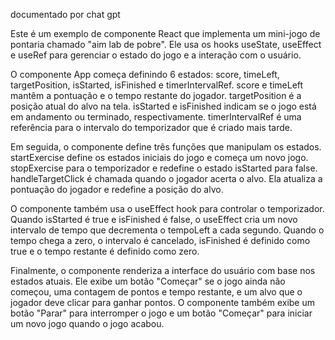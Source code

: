 documentado por chat gpt

Este é um exemplo de componente React que implementa um mini-jogo de pontaria chamado "aim lab de pobre". Ele usa os hooks useState, useEffect e useRef para gerenciar o estado do jogo e a interação com o usuário.

O componente App começa definindo 6 estados: score, timeLeft, targetPosition, isStarted, isFinished e timerIntervalRef. score e timeLeft mantêm a pontuação e o tempo restante do jogador. targetPosition é a posição atual do alvo na tela. isStarted e isFinished indicam se o jogo está em andamento ou terminado, respectivamente. timerIntervalRef é uma referência para o intervalo do temporizador que é criado mais tarde.

Em seguida, o componente define três funções que manipulam os estados. startExercise define os estados iniciais do jogo e começa um novo jogo. stopExercise para o temporizador e redefine o estado isStarted para false. handleTargetClick é chamada quando o jogador acerta o alvo. Ela atualiza a pontuação do jogador e redefine a posição do alvo.

O componente também usa o useEffect hook para controlar o temporizador. Quando isStarted é true e isFinished é false, o useEffect cria um novo intervalo de tempo que decrementa o tempoLeft a cada segundo. Quando o tempo chega a zero, o intervalo é cancelado, isFinished é definido como true e o tempo restante é definido como zero.

Finalmente, o componente renderiza a interface do usuário com base nos estados atuais. Ele exibe um botão "Começar" se o jogo ainda não começou, uma contagem de pontos e tempo restante, e um alvo que o jogador deve clicar para ganhar pontos. O componente também exibe um botão "Parar" para interromper o jogo e um botão "Começar" para iniciar um novo jogo quando o jogo acabou.
